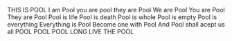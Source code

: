 THIS IS POOL
I am Pool
you are pool
they are Pool
We are Pool
You are Pool
They are Pool
Pool is life
Pool is death
Pool is whole
Pool is empty 
Pool is everything
Everything is Pool
Become one with Pool
And Pool shall acept us all
POOL 
POOL
POOL
LONG LIVE THE POOL
